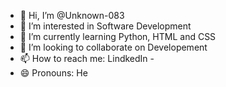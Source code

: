 - 👋 Hi, I’m @Unknown-083
- 👀 I’m interested in Software Development
- 🌱 I’m currently learning Python, HTML and CSS
- 💞️ I’m looking to collaborate on Developement
- 📫 How to reach me: LindkedIn -   
- 😄 Pronouns: He

<!---
Unknown-083/Unknown-083 is a ✨ special ✨ repository because its `README.md` (this file) appears on your GitHub profile.
You can click the Preview link to take a look at your changes.
--->
